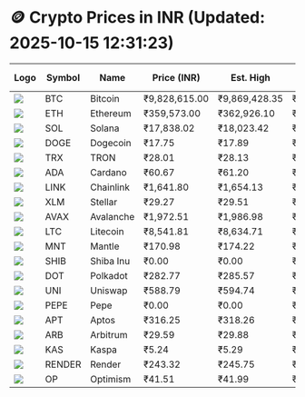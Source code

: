 # 🪙 Crypto Prices in INR (Updated: 2025-10-15 12:31:23)

| Logo | Symbol | Name       | Price (INR) | Est. High | Est. Low | Gross Profit | Fees | Net Profit | ROI % |
|------|--------|------------|-------------|-----------|----------|---------------|------|-------------|--------|
| ![](https://coin-images.coingecko.com/coins/images/1/large/bitcoin.png?1696501400) | BTC    | Bitcoin    | ₹9,828,615.00 | ₹9,869,428.35 | ₹9,787,801.65 | ₹833.96 | ₹200.00 | ₹633.96 | 0.63% |
| ![](https://coin-images.coingecko.com/coins/images/279/large/ethereum.png?1696501628) | ETH    | Ethereum   | ₹359,573.00 | ₹362,926.10 | ₹356,219.90 | ₹1,882.60 | ₹200.00 | ₹1,682.60 | 1.68% |
| ![](https://coin-images.coingecko.com/coins/images/4128/large/solana.png?1718769756) | SOL    | Solana     | ₹17,838.02 | ₹18,023.42 | ₹17,652.62 | ₹2,100.57 | ₹200.00 | ₹1,900.57 | 1.90% |
| ![](https://coin-images.coingecko.com/coins/images/5/large/dogecoin.png?1696501409) | DOGE   | Dogecoin   | ₹17.75 | ₹17.89 | ₹17.61 | ₹1,584.28 | ₹200.00 | ₹1,384.28 | 1.38% |
| ![](https://coin-images.coingecko.com/coins/images/1094/large/tron-logo.png?1696502193) | TRX    | TRON       | ₹28.01 | ₹28.13 | ₹27.89 | ₹860.52 | ₹200.00 | ₹660.52 | 0.66% |
| ![](https://coin-images.coingecko.com/coins/images/975/large/cardano.png?1696502090) | ADA    | Cardano    | ₹60.67 | ₹61.20 | ₹60.14 | ₹1,755.84 | ₹200.00 | ₹1,555.84 | 1.56% |
| ![](https://coin-images.coingecko.com/coins/images/877/large/Chainlink_Logo_500.png?1760023405) | LINK   | Chainlink  | ₹1,641.80 | ₹1,654.13 | ₹1,629.47 | ₹1,513.75 | ₹200.00 | ₹1,313.75 | 1.31% |
| ![](https://coin-images.coingecko.com/coins/images/100/large/fmpFRHHQ_400x400.jpg?1735231350) | XLM    | Stellar    | ₹29.27 | ₹29.51 | ₹29.03 | ₹1,622.21 | ₹200.00 | ₹1,422.21 | 1.42% |
| ![](https://coin-images.coingecko.com/coins/images/12559/large/Avalanche_Circle_RedWhite_Trans.png?1696512369) | AVAX   | Avalanche  | ₹1,972.51 | ₹1,986.98 | ₹1,958.04 | ₹1,477.91 | ₹200.00 | ₹1,277.91 | 1.28% |
| ![](https://coin-images.coingecko.com/coins/images/2/large/litecoin.png?1696501400) | LTC    | Litecoin   | ₹8,541.81 | ₹8,634.71 | ₹8,448.91 | ₹2,199.16 | ₹200.00 | ₹1,999.16 | 2.00% |
| ![](https://coin-images.coingecko.com/coins/images/30980/large/Mantle-Logo-mark.png?1739213200) | MNT    | Mantle     | ₹170.98 | ₹174.22 | ₹167.74 | ₹3,864.94 | ₹200.00 | ₹3,664.94 | 3.66% |
| ![](https://coin-images.coingecko.com/coins/images/11939/large/shiba.png?1696511800) | SHIB   | Shiba Inu  | ₹0.00 | ₹0.00 | ₹0.00 | ₹1,466.44 | ₹200.00 | ₹1,266.44 | 1.27% |
| ![](https://coin-images.coingecko.com/coins/images/12171/large/polkadot.png?1696512008) | DOT    | Polkadot   | ₹282.77 | ₹285.57 | ₹279.97 | ₹2,001.66 | ₹200.00 | ₹1,801.66 | 1.80% |
| ![](https://coin-images.coingecko.com/coins/images/12504/large/uniswap-logo.png?1720676669) | UNI    | Uniswap    | ₹588.79 | ₹594.74 | ₹582.84 | ₹2,041.38 | ₹200.00 | ₹1,841.38 | 1.84% |
| ![](https://coin-images.coingecko.com/coins/images/29850/large/pepe-token.jpeg?1696528776) | PEPE   | Pepe       | ₹0.00 | ₹0.00 | ₹0.00 | ₹1,735.98 | ₹200.00 | ₹1,535.98 | 1.54% |
| ![](https://coin-images.coingecko.com/coins/images/26455/large/aptos_round.png?1696525528) | APT    | Aptos      | ₹316.25 | ₹318.26 | ₹314.24 | ₹1,280.24 | ₹200.00 | ₹1,080.24 | 1.08% |
| ![](https://coin-images.coingecko.com/coins/images/16547/large/arb.jpg?1721358242) | ARB    | Arbitrum   | ₹29.59 | ₹29.88 | ₹29.30 | ₹1,996.76 | ₹200.00 | ₹1,796.76 | 1.80% |
| ![](https://coin-images.coingecko.com/coins/images/25751/large/kaspa-icon-exchanges.png?1696524837) | KAS    | Kaspa      | ₹5.24 | ₹5.29 | ₹5.19 | ₹1,907.33 | ₹200.00 | ₹1,707.33 | 1.71% |
| ![](https://coin-images.coingecko.com/coins/images/11636/large/rndr.png?1696511529) | RENDER | Render     | ₹243.32 | ₹245.75 | ₹240.89 | ₹2,017.52 | ₹200.00 | ₹1,817.52 | 1.82% |
| ![](https://coin-images.coingecko.com/coins/images/25244/large/Optimism.png?1696524385) | OP     | Optimism   | ₹41.51 | ₹41.99 | ₹41.03 | ₹2,324.96 | ₹200.00 | ₹2,124.96 | 2.12% |
